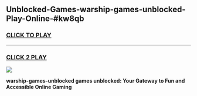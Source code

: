 
## Unblocked-Games-warship-games-unblocked-Play-Online-#kw8qb
<h3>
<a href="https://premium.freeplayer.one?title=warship-games-unblocked&ref=27F">CLICK TO PLAY</a></h3>
<hr>

<h3>
<a href="https://premium.freeplayer.one?title=warship-games-unblocked&ref=27F">CLICK 2 PLAY</a>
  
</h3>

<a href="https://premium.freeplayer.one?title=warship-games-unblocked&ref=27F"><img src="https://clearcache.store/games.png"></a>


**warship-games-unblocked games unblocked: Your Gateway to Fun and Accessible Online Gaming**
